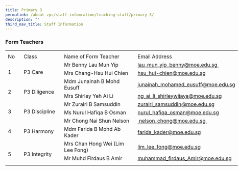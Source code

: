 ```yaml
---
title: Primary 3
permalink: /about-zps/staff-infomration/teaching-staff/primary-3/
description: ""
third_nav_title: Staff Information
---
```

###  **Form Teachers**

<table style="border-collapse:
 collapse;width:546pt" width="727" cellspacing="0" cellpadding="0" border="0"><colgroup><col style="mso-width-source:userset;mso-width-alt:1462;width:30pt" width="40"> <col style="mso-width-source:userset;mso-width-alt:4278;width:88pt" width="117"> <col style="mso-width-source:userset;mso-width-alt:10422;width:214pt" width="285"> <col style="mso-width-source:userset;mso-width-alt:10422;width:214pt" width="285"></colgroup><tbody><tr style="mso-height-source:userset;height:4.5pt" height="6"><td style="height:4.5pt;width:30pt" width="40" class="xl66" height="6"></td><td style="width:88pt" width="117"></td><td style="width:214pt" width="285"></td><td style="width:214pt" width="285" class="xl70"></td></tr><tr style="height:15.75pt" height="21"><td style="height:15.75pt;width:30pt" width="40" class="xl69" height="21">No</td><td style="border-left:none;width:88pt" width="117" class="xl68">Class</td><td style="border-left:none;width:214pt" width="285" class="xl68">Name of Form Teacher</td><td style="border-left:none" class="xl71">Email Address</td></tr><tr style="height:15.75pt" height="21"><td style="height:31.5pt;width:30pt" width="40" class="xl75" height="42" rowspan="2">
<br>1</td><td style="width:88pt" width="117" class="xl76" rowspan="2">
<br>P3 Care</td><td style="border-top:none" class="xl67">Mr Benny Lau Mun Yip</td><td style="border-top:none;border-left:none;width:214pt" width="285" class="xl73"><a href="mailto:lau_mun_yip_benny@moe.edu.sg">lau_mun_yip_benny@moe.edu.sg&nbsp;</a></td></tr><tr style="height:15.75pt" height="21"><td style="height:15.75pt;border-top:none" class="xl67" height="21">Mrs Chang-Hsu Hui Chien<span style="mso-spacerun:yes">&nbsp;</span></td><td style="border-top:none;border-left:none" class="xl72"><a href="mailto:hsu_hui-chien@moe.edu.sg">hsu_hui-chien@moe.edu.sg</a></td></tr><tr style="height:15.75pt" height="21"><td style="height:31.5pt;width:30pt" width="40" class="xl75" height="42" rowspan="2">
<br>2</td><td style="width:88pt" width="117" class="xl76" rowspan="2">
<br>P3 Diligence</td><td style="border-top:none" class="xl67">Mdm Junainah B Mohd Eusuff</td><td style="border-top:none;border-left:none" class="xl72"><a href="mailto:junainah_mohamed_eusuff@moe.edu.sg">junainah_mohamed_eusuff@moe.edu.sg</a></td></tr><tr style="height:15.75pt" height="21"><td style="height:15.75pt;border-top:none" class="xl67" height="21">Mrs Shirley Yeh Ai Li</td><td style="border-top:none;border-left:none" class="xl72"><a href="mailto:ng_ai_li_shirleywijaya@moe.edu.sg">ng_ai_li_shirleywijaya@moe.edu.sg</a></td></tr><tr style="height:15.75pt" height="21"><td style="height:31.5pt;width:30pt" width="40" class="xl75" height="42" rowspan="2">
<br>3</td><td style="width:88pt" width="117" class="xl76" rowspan="2">
<br>P3&nbsp;Discipline</td><td style="border-top:none" class="xl67">Mr Zurairi B Samsuddin</td><td style="border-top:none;border-left:none" class="xl72"><a href="mailto:zurairi_samsuddin@moe.edu.sg">zurairi_samsuddin@moe.edu.sg</a></td></tr><tr style="height:15.75pt" height="21"><td style="height:15.75pt;border-top:none" class="xl67" height="21">Ms Nurul Hafiqa B Osman</td><td style="border-top:none;border-left:none" class="xl72"><a href="mailto:nurul_hafiqa_osman@moe.edu.sg">nurul_hafiqa_osman@moe.edu.sg</a></td></tr><tr style="height:15.75pt" height="21"><td style="height:31.5pt;width:30pt" width="40" class="xl75" height="42" rowspan="2">
<br>4</td><td style="width:88pt" width="117" class="xl76" rowspan="2">
<br>P3 Harmony</td><td style="border-top:none" class="xl67">Mr Chong Nai Shun Nelson</td><td style="border-top:none;border-left:none;width:214pt" width="285" class="xl74"><a href="mailto:nelson_chong@moe.edu.sg">&nbsp;nelson_chong@moe.edu.sg&nbsp;</a></td></tr><tr style="height:15.75pt" height="21"><td style="height:15.75pt;border-top:none" class="xl67" height="21">Mdm Farida B Mohd Ab Kader</td><td style="border-top:none;border-left:none" class="xl72"><a href="mailto:farida_kader@moe.edu.sg">farida_kader@moe.edu.sg</a></td></tr><tr style="height:15.75pt" height="21"><td style="height:31.5pt;width:30pt" width="40" class="xl75" height="42" rowspan="2">
<br>5&nbsp;</td><td style="width:88pt" width="117" class="xl76" rowspan="2">
<br>P3 Integrity</td><td style="border-top:none" class="xl67">Mrs Chan Hong Wei (Lim Lee Fong)</td><td style="border-top:none;border-left:none" class="xl72"><a href="mailto:ang_wei_wen_justin@moe.edu.sg">lim_lee_fong@moe.edu.sg</a></td></tr><tr style="height:15.75pt" height="21"><td style="height:15.75pt;border-top:none" class="xl67" height="21">Mr Muhd Firdaus B Amir</td><td style="border-top:none;border-left:none" class="xl72"><a href="mailto:muhammad_firdaus_Amir@moe.edu.sg">muhammad_firdaus_Amir@moe.edu.sg</a></td></tr><tr style="mso-height-source:userset;height:6.75pt" height="9"><td style="height:6.75pt" class="xl66" height="9"></td><td></td><td></td><td class="xl70"></td></tr></tbody></table>